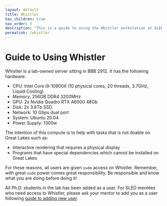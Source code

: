 ```yaml
---
layout: default
title: Whistler
has_children: true
nav_order: 3
description: "This is a guide to using the Whistler workstation at SLED Reserch Group."
permalink: /whistler
---
```

# Guide to Using Whistler

Whistler is a lab-owned server sitting in BBB 2912. It has the following hardware:

- CPU: Intel Core i9-10900X (10 physical cores, 20 threads, 3.7GHz, Liquid Cooling)
- Memory: 256GB DDR4 3200MHz 
- GPU: 2x Nvidia Quadro RTX A6000 48Gb
- Disk: 2x 3.8Tb SSD
- Network: 10 Gbps dual port
- System: Ubuntu 20.04
- Power Supply: 1300w

The intention of this compute is to help with tasks that is not doable on Great Lakes such as:
- Interactive rendering that requires a physical display
- Programs that have special dependencies which cannot be installed on Great Lakes

For these reasons, all users are given `sudo` access on Whistler. Remember, with great `sudo` power comes great responsibility. Be responsible and know what you are doing before doing it!

All Ph.D. students in the lab has been added as a user. For SLED mentees who need access to Whistler, please ask your mentor to add you as a user following [guide to adding new user](/compute-guide/whistler/add-new-user).
